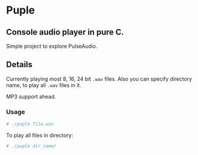 # Puple

## Console audio player in pure C.

Simple project to explore PulseAudio.

## Details

Currently playing _most_ 8, 16, 24 bit `.wav` files.
Also you can specify directory name, to play all `.wav` files in it.

MP3 support ahead.

### Usage

```bash
# ./puple file.wav
```
To play all files in directory:

```bash
# ./puple dir_name/
```
